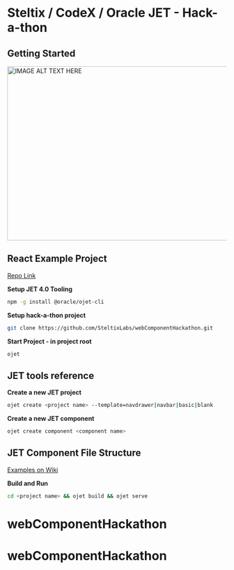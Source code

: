 # Steltix / CodeX / Oracle JET - Hack-a-thon


## Getting Started ##
<a href="http://www.youtube.com/watch?feature=player_embedded&v=CPp6sBeuxQg
" target="_blank"><img src="http://img.youtube.com/vi/CPp6sBeuxQg/0.jpg" 
alt="IMAGE ALT TEXT HERE" width="760" height="400" border="0" /></a>


## React Example Project ##

[Repo Link](https://github.com/steltix/steltix-express-react)

**Setup JET 4.0 Tooling**
```sh
npm -g install @oracle/ojet-cli
```

**Setup hack-a-thon project**
```sh
git clone https://github.com/SteltixLabs/webComponentHackathon.git
```

**Start Project - in project root**
```sh
ojet
```


## JET tools reference ##
**Create a new JET project**
```sh
ojet create <project name> --template=navdrawer|navbar|basic|blank
```
**Create a new JET component**
```sh
ojet create component <component name> 
```

## JET Component File Structure ##

[Examples on Wiki](https://github.com/SteltixLabs/webComponentHackathon/wiki/JET-Reference)


**Build and Run**
```sh
cd <project name> && ojet build && ojet serve
```














<!-- 

![alt text](http://cdn.app.compendium.com/uploads/user/e7c690e8-6ff9-102a-ac6d-e4aebca50425/f4a5b21d-66fa-4885-92bf-c4e81c06d916/Image/719c7ac35319363570c2eaed0584e9cd/oracle_jet.png "Oracle JET")

![alt text](http://www.projectcodex.co/img/codeX-logo.svg "CodeX")

![alt text](http://zone.steltixlabs.com/images/steltixlabs-black.png "Steltix") -->
# webComponentHackathon
# webComponentHackathon

